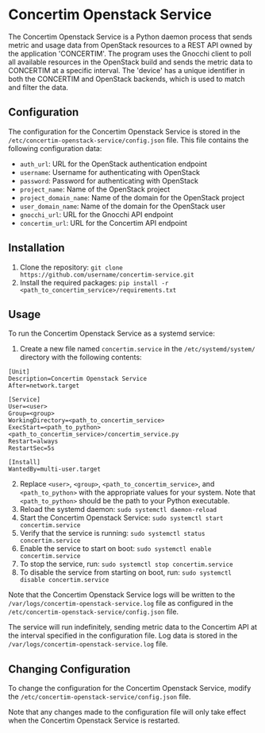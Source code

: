 # Concertim Openstack Service

The Concertim Openstack Service is a Python daemon process that sends metric and usage data from OpenStack resources to a REST API owned by the application 'CONCERTIM'. The program uses the Gnocchi client to poll all available resources in the OpenStack build and sends the metric data to CONCERTIM at a specific interval. The 'device' has a unique identifier in both the CONCERTIM and OpenStack backends, which is used to match and filter the data.

## Configuration

The configuration for the Concertim Openstack Service is stored in the `/etc/concertim-openstack-service/config.json` file. This file contains the following configuration data:

- `auth_url`: URL for the OpenStack authentication endpoint
- `username`: Username for authenticating with OpenStack
- `password`: Password for authenticating with OpenStack
- `project_name`: Name of the OpenStack project
- `project_domain_name`: Name of the domain for the OpenStack project
- `user_domain_name`: Name of the domain for the OpenStack user
- `gnocchi_url`: URL for the Gnocchi API endpoint
- `concertim_url`: URL for the Concertim API endpoint

## Installation

1. Clone the repository: `git clone https://github.com/username/concertim-service.git`
2. Install the required packages: `pip install -r <path_to_concertim_service>/requirements.txt`

## Usage

To run the Concertim Openstack Service as a systemd service:

1. Create a new file named `concertim.service` in the `/etc/systemd/system/` directory with the following contents:

```
[Unit]
Description=Concertim Openstack Service
After=network.target

[Service]
User=<user>
Group=<group>
WorkingDirectory=<path_to_concertim_service>
ExecStart=<path_to_python> <path_to_concertim_service>/concertim_service.py
Restart=always
RestartSec=5s

[Install]
WantedBy=multi-user.target
```

2. Replace `<user>`, `<group>`, `<path_to_concertim_service>`, and `<path_to_python>` with the appropriate values for your system. Note that `<path_to_python>` should be the path to your Python executable.
3. Reload the systemd daemon: `sudo systemctl daemon-reload`
4. Start the Concertim Openstack Service: `sudo systemctl start concertim.service`
5. Verify that the service is running: `sudo systemctl status concertim.service`
6. Enable the service to start on boot: `sudo systemctl enable concertim.service`
7. To stop the service, run: `sudo systemctl stop concertim.service`
8. To disable the service from starting on boot, run: `sudo systemctl disable concertim.service`

Note that the Concertim Openstack Service logs will be written to the `/var/logs/concertim-openstack-service.log` file as configured in the `/etc/concertim-openstack-service/config.json` file.

The service will run indefinitely, sending metric data to the Concertim API at the interval specified in the configuration file. Log data is stored in the `/var/logs/concertim-openstack-service.log` file.

## Changing Configuration

To change the configuration for the Concertim Openstack Service, modify the `/etc/concertim-openstack-service/config.json` file. 

Note that any changes made to the configuration file will only take effect when the Concertim Openstack Service is restarted.
